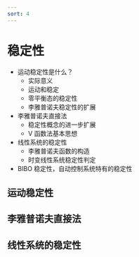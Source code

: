 ```yaml
---
sort: 4
---
```

# 稳定性

- 运动稳定性是什么？
  - 实际意义
  - 运动和稳定
  - 零平衡态的稳定性
  - 李雅普诺夫稳定性的扩展
- 李雅普诺夫直接法
  - 稳定性概念的进一步扩展
  - V 函数法基本思想
- 线性系统的稳定性
  - 李雅普诺夫函数的构造
  - 时变线性系统稳定性判定
- BIBO 稳定性，自动控制系统特有的稳定性


## 运动稳定性


## 李雅普诺夫直接法


## 线性系统的稳定性



